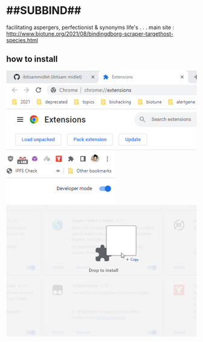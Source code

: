 # ##SUBBIND##
facilitating aspergers, perfectionist & synonyms life's
.
.
.
main site : http://www.biotune.org/2021/08/bindingdborg-scraper-targethost-species.html

## how to install
![alt text](./stagging/act_addon.png "Hover Text")
![alt text](./stagging/act_addon_2.png "Hover Text")
![alt text](./stagging/act_addon_3.png "Hover Text")

